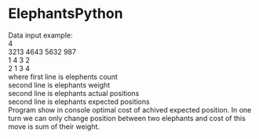 # ElephantsPython

Data input example: <br />
4 <br />
3213 4643 5632 987 <br />
1 4 3 2 <br />
2 1 3 4 <br />
where first line is elephents count <br />
      second line is elephants weight <br />
      second line is elephants actual positions <br />
      second line is elephants expected positions <br />
Program show in console optimal cost of achived expected position. In one turn we can only change position between two elephants and cost of this move is sum of their weight.
